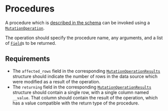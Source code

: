 # Procedures

A procedure which is [described in the schema](../schema/procedures.md) can be invoked using a [`MutationOperation`](../../reference/types.md#mutationoperation).

The operation should specify the procedure name, any arguments, and a list of [`Field`](../../reference/types.md#field)s to be returned.

## Requirements

- The `affected_rows` field in the corresponding [`MutationOperationResults`](../../reference/types.md#mutationoperationresults) structure should indicate the number of rows in the data source which were modified as a result of the operation.
- The `returning` field in the corresponding [`MutationOperationResults`](../../reference/types.md#mutationoperationresults) structure should contain a single row, with a single column named `__value`. That column should contain the result of the operation, which has a value compatible with the return type of the procedure.